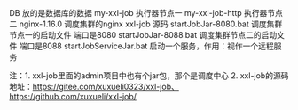 DB 放的是数据库的数据
my-xxl-job 执行器节点一
my-xxl-job-http 执行器节点二
nginx-1.16.0 调度集群的nginx
xxl-job 源码
startJobJar-8080.bat 调度集群节点一的启动文件 端口是8080
startJobJar-8088.bat 调度集群节点二的启动文件 端口是8088
startJobServiceJar.bat 启动一个服务，作用：视作一个远程服务

注：1. xxl-job里面的admin项目中也有个jar包，那个是调度中心
	2. xxl-job的源码地址：https://gitee.com/xuxueli0323/xxl-job、https://github.com/xuxueli/xxl-job/